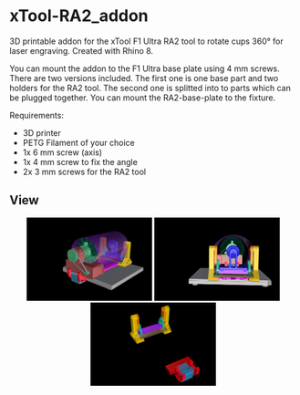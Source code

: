 # xTool-RA2_addon
3D printable addon for the xTool F1 Ultra RA2 tool to rotate cups 360° for laser engraving. Created with Rhino 8. 


You can mount the addon to the F1 Ultra base plate using 4 mm screws. 
There are two versions included. The first one is one base part and two holders for the RA2 tool.
The second one is splitted into to parts which can be plugged together.
You can mount the RA2-base-plate to the fixture.

Requirements:
* 3D printer 
* PETG Filament of your choice
* 1x 6 mm screw (axis)
* 1x 4 mm screw to fix the angle
* 2x 3 mm screws for the RA2 tool 

## View
<p align="center">
<img src="ViewCapture20241102_195503.png" width="220"> 
<img src="ViewCapture20241102_195156.png" width="220">
<img src="ViewCapture20241103_091318.png" width="220">
</p>  

